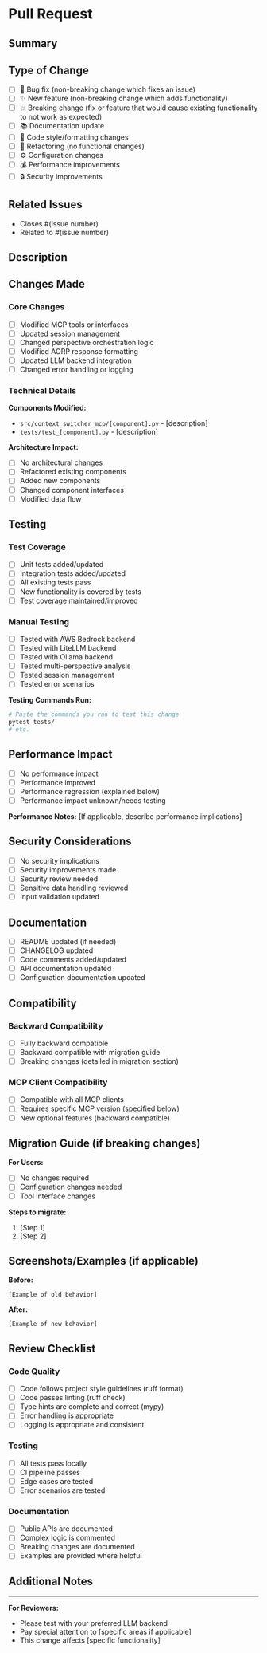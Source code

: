 # Pull Request

## Summary
<!-- Brief description of what this PR accomplishes -->

## Type of Change
- [ ] 🐛 Bug fix (non-breaking change which fixes an issue)
- [ ] ✨ New feature (non-breaking change which adds functionality)
- [ ] 💥 Breaking change (fix or feature that would cause existing functionality to not work as expected)
- [ ] 📚 Documentation update
- [ ] 🎨 Code style/formatting changes
- [ ] 🧙 Refactoring (no functional changes)
- [ ] ⚙️ Configuration changes
- [ ] 💰 Performance improvements
- [ ] 🔒 Security improvements

## Related Issues
- Closes #(issue number)
- Related to #(issue number)

## Description
<!-- Detailed description of the changes -->

## Changes Made
### Core Changes
- [ ] Modified MCP tools or interfaces
- [ ] Updated session management
- [ ] Changed perspective orchestration logic
- [ ] Modified AORP response formatting
- [ ] Updated LLM backend integration
- [ ] Changed error handling or logging

### Technical Details
**Components Modified:**
- `src/context_switcher_mcp/[component].py` - [description]
- `tests/test_[component].py` - [description]

**Architecture Impact:**
- [ ] No architectural changes
- [ ] Refactored existing components
- [ ] Added new components
- [ ] Changed component interfaces
- [ ] Modified data flow

## Testing
### Test Coverage
- [ ] Unit tests added/updated
- [ ] Integration tests added/updated
- [ ] All existing tests pass
- [ ] New functionality is covered by tests
- [ ] Test coverage maintained/improved

### Manual Testing
- [ ] Tested with AWS Bedrock backend
- [ ] Tested with LiteLLM backend
- [ ] Tested with Ollama backend
- [ ] Tested multi-perspective analysis
- [ ] Tested session management
- [ ] Tested error scenarios

**Testing Commands Run:**
```bash
# Paste the commands you ran to test this change
pytest tests/
# etc.
```

## Performance Impact
- [ ] No performance impact
- [ ] Performance improved
- [ ] Performance regression (explained below)
- [ ] Performance impact unknown/needs testing

**Performance Notes:**
[If applicable, describe performance implications]

## Security Considerations
- [ ] No security implications
- [ ] Security improvements made
- [ ] Security review needed
- [ ] Sensitive data handling reviewed
- [ ] Input validation updated

## Documentation
- [ ] README updated (if needed)
- [ ] CHANGELOG updated
- [ ] Code comments added/updated
- [ ] API documentation updated
- [ ] Configuration documentation updated

## Compatibility
### Backward Compatibility
- [ ] Fully backward compatible
- [ ] Backward compatible with migration guide
- [ ] Breaking changes (detailed in migration section)

### MCP Client Compatibility
- [ ] Compatible with all MCP clients
- [ ] Requires specific MCP version (specified below)
- [ ] New optional features (backward compatible)

## Migration Guide (if breaking changes)
**For Users:**
- [ ] No changes required
- [ ] Configuration changes needed
- [ ] Tool interface changes

**Steps to migrate:**
1. [Step 1]
2. [Step 2]

## Screenshots/Examples (if applicable)
**Before:**
```
[Example of old behavior]
```

**After:**
```
[Example of new behavior]
```

## Review Checklist
### Code Quality
- [ ] Code follows project style guidelines (ruff format)
- [ ] Code passes linting (ruff check)
- [ ] Type hints are complete and correct (mypy)
- [ ] Error handling is appropriate
- [ ] Logging is appropriate and consistent

### Testing
- [ ] All tests pass locally
- [ ] CI pipeline passes
- [ ] Edge cases are tested
- [ ] Error scenarios are tested

### Documentation
- [ ] Public APIs are documented
- [ ] Complex logic is commented
- [ ] Breaking changes are documented
- [ ] Examples are provided where helpful

## Additional Notes
<!-- Any additional information that reviewers should know -->

---

**For Reviewers:**
- Please test with your preferred LLM backend
- Pay special attention to [specific areas if applicable]
- This change affects [specific functionality]
